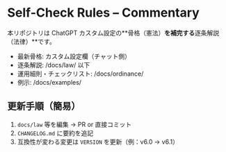 # Self-Check Rules – Commentary
本リポジトリは ChatGPT カスタム設定の**骨格（憲法）**を補完する**逐条解説（法律）**です。  
- 最新骨格: カスタム設定欄（チャット側）  
- 逐条解説: /docs/law/ 以下  
- 運用細則・チェックリスト: /docs/ordinance/  
- 例示: /docs/examples/

## 更新手順（簡易）
1. `docs/law` 等を編集 → PR or 直接コミット  
2. `CHANGELOG.md` に要約を追記  
3. 互換性が変わる変更は `VERSION` を更新（例：v6.0 → v6.1）
